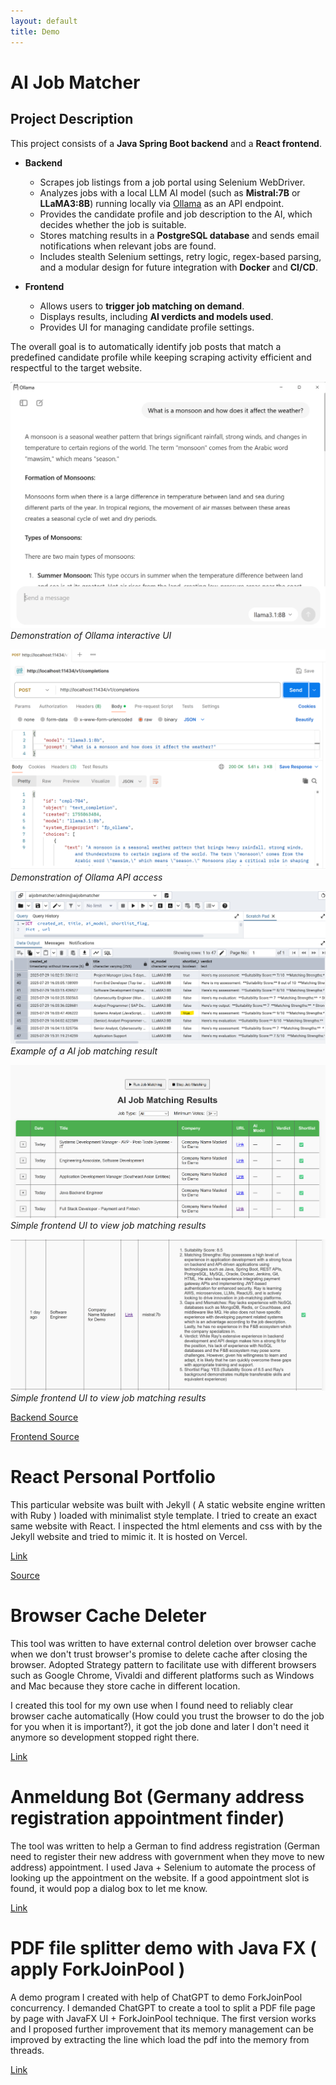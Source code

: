 ```yaml
---
layout: default
title: Demo
---
```


# AI Job Matcher

## Project Description  

This project consists of a **Java Spring Boot backend** and a **React frontend**.  

- **Backend**  
  - Scrapes job listings from a job portal using Selenium WebDriver.  
  - Analyzes jobs with a local LLM AI model (such as **Mistral:7B** or **LLaMA3:8B**) running locally via [Ollama](https://ollama.com/) as an API endpoint.  
  - Provides the candidate profile and job description to the AI, which decides whether the job is suitable.  
  - Stores matching results in a **PostgreSQL database** and sends email notifications when relevant jobs are found.  
  - Includes stealth Selenium settings, retry logic, regex-based parsing, and a modular design for future integration with **Docker** and **CI/CD**.  

- **Frontend**  
  - Allows users to **trigger job matching on demand**.  
  - Displays results, including **AI verdicts and models used**.  
  - Provides UI for managing candidate profile settings.  

The overall goal is to automatically identify job posts that match a predefined candidate profile while keeping scraping activity efficient and respectful to the target website.  

 ![Ollama interactive UI](/assets/images/Ollama_demo.png)
 *Demonstration of Ollama interactive UI*

 ![Ollama API access](/assets/images/Ollama_api_demo.png)
 *Demonstration of Ollama API access*

 ![AI Matcher Result](/assets/images/aimatcherresult.png)
 *Example of a AI job matching result*

 ![UI Result 1](/assets/images/AIJobMatcherUI-1.png)
 *Simple frontend UI to view job matching results*

 ![UI Result 2](/assets/images/AIJobMatcherUI-2.png)
 *Simple frontend UI to view job matching results*

 [Backend Source](https://github.com/waimanlam2019/AIJobMatcher)  

 [Frontend Source](https://github.com/waimanlam2019/simple-job-matching-ui)  



# React Personal Portfolio

 This particular website was built with Jekyll ( A static website engine written with Ruby ) loaded with minimalist style template. I tried to create an exact same website with React. I inspected the html elements and css with by the Jekyll website and tried to mimic it. It is hosted on Vercel.

 [Link](https://personalwebsite-gamma-nine.vercel.app/)

 [Source](https://github.com/waimanlam2019/personalwebsite)

# Browser Cache Deleter

 This tool was written to have external control deletion over browser cache when we don't trust browser's promise to delete cache after closing the browser. Adopted Strategy pattern to facilitate use with different browsers such as Google Chrome, Vivaldi and different platforms such as Windows and Mac because they store cache in different location.

 I created this tool for my own use when I found need to reliably clear browser cache automatically (How could you trust the browser to do the job for you when it is important?), it got the job done and later I don't need it anymore so development stopped right there.

 [Link](https://github.com/waimanlam2019/browser-cache-deleter/tree/master)

# Anmeldung Bot (Germany address registration appointment finder)

The tool was written to help a German to find address registration (German need to register their new address with government when they move to new address) appointment. I used Java + Selenium to automate the process of looking up the appointment on the website. If a good appointment slot is found, it would pop a dialog box to let me know.

[Link](https://github.com/waimanlam2019/AnmeldungBot)

# PDF file splitter demo with Java FX ( apply ForkJoinPool )

A demo program I created with help of ChatGPT to demo ForkJoinPool concurrency. I demanded ChatGPT to create a tool to split a PDF file page by page with JavaFX UI + ForkJoinPool technique. The first version works and I proposed further improvement that its memory management can be improved by extracting the line which load the pdf into the memory from threads.

[Link](https://github.com/waimanlam2019/pdfsplit-forkjoinpool) 
